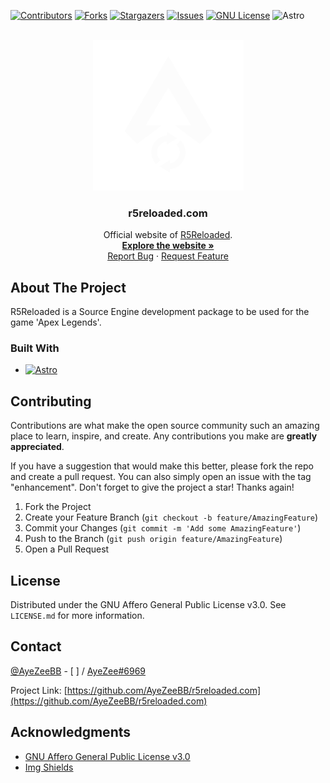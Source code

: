 <a name="readme-top"></a>

<!-- PROJECT SHIELDS -->

[![Contributors][contributors-shield]][contributors-url]
[![Forks][forks-shield]][forks-url]
[![Stargazers][stars-shield]][stars-url]
[![Issues][issues-shield]][issues-url]
[![GNU License][license-shield]][license-url]
![Astro](https://img.shields.io/badge/Astro-grey?style=flat-square&logo=astro)

<!-- PROJECT LOGO -->
<br />
<div align="center">
  <a href="https://github.com/AyeZeeBB/r5reloaded.com">
    <img src="public/img/R5R-Logo-White.gif" alt="Logo" width="241" height="241">
  </a>

  <h3 align="center">r5reloaded.com</h3>

  <p align="center">
    Official website of <a href="https://github.com/Mauler125/r5sdk/releases">R5Reloaded</a>.
    <br />
    <a href="https://r5reloaded.com"><strong>Explore the website »</strong></a>
    <br />
    <a href="https://github.com/AyeZeeBB/r5reloaded.com/issues">Report Bug</a>
    ·
    <a href="https://github.com/AyeZeeBB/r5reloaded.com/issues">Request Feature</a>
  </p>
</div>

<!-- ABOUT THE PROJECT -->

## About The Project

R5Reloaded is a Source Engine development package to be used for the game 'Apex Legends'.

### Built With

- [![Astro][astro-shield]][astro-url]

<!-- CONTRIBUTING -->

## Contributing

Contributions are what make the open source community such an amazing place to learn, inspire, and create. Any contributions you make are **greatly appreciated**.

If you have a suggestion that would make this better, please fork the repo and create a pull request. You can also simply open an issue with the tag "enhancement".
Don't forget to give the project a star! Thanks again!

1. Fork the Project
2. Create your Feature Branch (`git checkout -b feature/AmazingFeature`)
3. Commit your Changes (`git commit -m 'Add some AmazingFeature'`)
4. Push to the Branch (`git push origin feature/AmazingFeature`)
5. Open a Pull Request

<!-- LICENSE -->

## License

Distributed under the GNU Affero General Public License v3.0. See `LICENSE.md` for more information.

<!-- CONTACT -->

## Contact

[@AyeZeeBB](https://github.com/AyeZeeBB) - [ ] / [AyeZee#6969](https://discord.com/users/784643541045215262)

Project Link: [https://github.com/AyeZeeBB/r5reloaded.com](https://github.com/AyeZeeBB/r5reloaded.com)

<!-- ACKNOWLEDGMENTS -->

## Acknowledgments

- [GNU Affero General Public License v3.0](https://choosealicense.com/licenses/gpl-3.0/)
- [Img Shields](https://shields.io)

<!-- MARKDOWN LINKS & IMAGES -->
<!-- https://www.markdownguide.org/basic-syntax/#reference-style-links -->

[contributors-shield]: https://img.shields.io/github/contributors/AyeZeeBB/r5reloaded.com.svg?style=flat-square
[contributors-url]: https://github.com/AyeZeeBB/r5reloaded.com/graphs/contributors
[forks-shield]: https://img.shields.io/github/forks/AyeZeeBB/r5reloaded.com.svg?style=flat-square
[forks-url]: https://github.com/AyeZeeBB/r5reloaded.com/network/members
[stars-shield]: https://img.shields.io/github/stars/AyeZeeBB/r5reloaded.com.svg?style=flat-square
[stars-url]: https://github.com/AyeZeeBB/r5reloaded.com/stargazers
[issues-shield]: https://img.shields.io/github/issues/AyeZeeBB/r5reloaded.com.svg?style=flat-square
[issues-url]: https://github.com/AyeZeeBB/r5reloaded.com/issues
[license-shield]: https://img.shields.io/github/license/AyeZeeBB/r5reloaded.com.svg?style=flat-square
[license-url]: https://github.com/AyeZeeBB/r5reloaded.com/blob/master/LICENSE
[astro-shield]: https://img.shields.io/badge/Astro-grey?style=for-the-badge&logo=astro
[astro-url]: https://astro.build/

